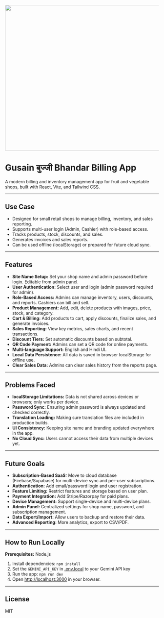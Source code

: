 <div align="center">
<img width="1200" height="475" alt="GHBanner" src="https://github.com/user-attachments/assets/0aa67016-6eaf-458a-adb2-6e31a0763ed6" />
</div>

# Gusain बुज्जी Bhandar Billing App

A modern billing and inventory management app for fruit and vegetable shops, built with React, Vite, and Tailwind CSS.

---

## Use Case
- Designed for small retail shops to manage billing, inventory, and sales reporting.
- Supports multi-user login (Admin, Cashier) with role-based access.
- Tracks products, stock, discounts, and sales.
- Generates invoices and sales reports.
- Can be used offline (localStorage) or prepared for future cloud sync.

---

## Features
- **Site Name Setup:** Set your shop name and admin password before login. Editable from admin panel.
- **User Authentication:** Select user and login (admin password required for admin).
- **Role-Based Access:** Admins can manage inventory, users, discounts, and reports. Cashiers can bill and sell.
- **Product Management:** Add, edit, delete products with images, price, stock, and category.
- **Cart & Billing:** Add products to cart, apply discounts, finalize sales, and generate invoices.
- **Sales Reporting:** View key metrics, sales charts, and recent transactions.
- **Discount Tiers:** Set automatic discounts based on subtotal.
- **QR Code Payment:** Admins can set a QR code for online payments.
- **Multi-language Support:** English and Hindi UI.
- **Local Data Persistence:** All data is saved in browser localStorage for offline use.
- **Clear Sales Data:** Admins can clear sales history from the reports page.

---

## Problems Faced
- **localStorage Limitations:** Data is not shared across devices or browsers; only works per device.
- **Password Sync:** Ensuring admin password is always updated and checked correctly.
- **Translation Loading:** Making sure translation files are included in production builds.
- **UI Consistency:** Keeping site name and branding updated everywhere in the app.
- **No Cloud Sync:** Users cannot access their data from multiple devices yet.

---

## Future Goals
- **Subscription-Based SaaS:** Move to cloud database (Firebase/Supabase) for multi-device sync and per-user subscriptions.
- **Authentication:** Add email/password login and user registration.
- **Feature Limiting:** Restrict features and storage based on user plan.
- **Payment Integration:** Add Stripe/Razorpay for paid plans.
- **Device Management:** Support single-device and multi-device plans.
- **Admin Panel:** Centralized settings for shop name, password, and subscription management.
- **Data Export/Import:** Allow users to backup and restore their data.
- **Advanced Reporting:** More analytics, export to CSV/PDF.

---

## How to Run Locally

**Prerequisites:** Node.js


1. Install dependencies:
   `npm install`
2. Set the `GEMINI_API_KEY` in [.env.local](.env.local) to your Gemini API key
3. Run the app:
   `npm run dev`
4. Open [http://localhost:3000](http://localhost:3000) in your browser.

---

## License
MIT
